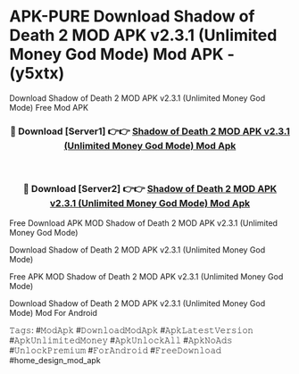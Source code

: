 # APK-PURE Download Shadow of Death 2 MOD APK v2.3.1 (Unlimited Money God Mode) Mod APK - (y5xtx)
Download Shadow of Death 2 MOD APK v2.3.1 (Unlimited Money God Mode) Free Mod APK

<div align="center">
<h3>🔴 Download [Server1] 👉👉 <a href="https://apk-comot.site?title=Shadow_of_Death_2_MOD_APK_v2.3.1_(Unlimited_Money_God_Mode)">Shadow of Death 2 MOD APK v2.3.1 (Unlimited Money God Mode) Mod Apk</a></h3><br>

<h3>🔴 Download [Server2] 👉👉 <a href="https://apk-comot.site?title=Shadow_of_Death_2_MOD_APK_v2.3.1_(Unlimited_Money_God_Mode)">Shadow of Death 2 MOD APK v2.3.1 (Unlimited Money God Mode) Mod Apk</a></h3>
</div>


Free Download APK MOD Shadow of Death 2 MOD APK v2.3.1 (Unlimited Money God Mode)

Download Shadow of Death 2 MOD APK v2.3.1 (Unlimited Money God Mode) 

Free APK MOD Shadow of Death 2 MOD APK v2.3.1 (Unlimited Money God Mode) 

Download Shadow of Death 2 MOD APK v2.3.1 (Unlimited Money God Mode) Mod For Android

𝚃𝚊𝚐𝚜: #𝙼𝚘𝚍𝙰𝚙𝚔 #𝙳𝚘𝚠𝚗𝚕𝚘𝚊𝚍𝙼𝚘𝚍𝙰𝚙𝚔 #𝙰𝚙𝚔𝙻𝚊𝚝𝚎𝚜𝚝𝚅𝚎𝚛𝚜𝚒𝚘𝚗 #𝙰𝚙𝚔𝚄𝚗𝚕𝚒𝚖𝚒𝚝𝚎𝚍𝙼𝚘𝚗𝚎𝚢 #𝙰𝚙𝚔𝚄𝚗𝚕𝚘𝚌𝚔𝙰𝚕𝚕 #𝙰𝚙𝚔𝙽𝚘𝙰𝚍𝚜 #𝚄𝚗𝚕𝚘𝚌𝚔𝙿𝚛𝚎𝚖𝚒𝚞𝚖 #𝙵𝚘𝚛𝙰𝚗𝚍𝚛𝚘𝚒𝚍 #𝙵𝚛𝚎𝚎𝙳𝚘𝚠𝚗𝚕𝚘𝚊𝚍 #home_design_mod_apk